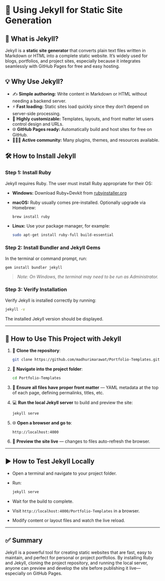 # 🚀 Using Jekyll for Static Site Generation

## 🤔 What is Jekyll?

Jekyll is a **static site generator** that converts plain text files written in Markdown or HTML into a complete static website. It’s widely used for blogs, portfolios, and project sites, especially because it integrates seamlessly with GitHub Pages for free and easy hosting.

## 💡 Why Use Jekyll?

* ✍️ **Simple authoring:** Write content in Markdown or HTML without needing a backend server.
* ⚡ **Fast loading:** Static sites load quickly since they don’t depend on server-side processing.
* 🎨 **Highly customizable:** Templates, layouts, and front matter let users control design and URLs.
* 🌐 **GitHub Pages ready:** Automatically build and host sites for free on GitHub.
* 🧑‍🤝‍🧑 **Active community:** Many plugins, themes, and resources available.

## 🛠️ How to Install Jekyll

### Step 1: Install Ruby

Jekyll requires Ruby. The user must install Ruby appropriate for their OS:

* **Windows:** Download Ruby+Devkit from [rubyinstaller.org](https://rubyinstaller.org/)
* **macOS:** Ruby usually comes pre-installed. Optionally upgrade via Homebrew:

  ```bash
  brew install ruby
  ```
* **Linux:** Use your package manager, for example:

  ```bash
  sudo apt-get install ruby-full build-essential
  ```

### Step 2: Install Bundler and Jekyll Gems

In the terminal or command prompt, run:

```bash
gem install bundler jekyll
```

> *Note: On Windows, the terminal may need to be run as Administrator.*

### Step 3: Verify Installation

Verify Jekyll is installed correctly by running:

```bash
jekyll -v
```

The installed Jekyll version should be displayed.

---

## 📂 How to Use This Project with Jekyll

1. 🔗 **Clone the repository**:

   ```bash
   git clone https://github.com/madhurimarawat/Portfolio-Templates.git
   ```
2. 📁 **Navigate into the project folder**:

   ```bash
   cd Portfolio-Templates
   ```
3. 📝 **Ensure all files have proper front matter** — YAML metadata at the top of each page, defining permalinks, titles, etc.
4. 💻 **Run the local Jekyll server** to build and preview the site:

   ```bash
   jekyll serve
   ```
5. 🌐 **Open a browser and go to**:

   ```
   http://localhost:4000
   ```
6. 🔄 **Preview the site live** — changes to files auto-refresh the browser.

---

## ▶️ How to Test Jekyll Locally

* Open a terminal and navigate to your project folder.
* Run:

  ```bash
  jekyll serve
  ```
* Wait for the build to complete.
* Visit `http://localhost:4000/Portfolio-Templates` in a browser.
* Modify content or layout files and watch the live reload.

---

## ✅ Summary

Jekyll is a powerful tool for creating static websites that are fast, easy to maintain, and perfect for personal or project portfolios. By installing Ruby and Jekyll, cloning the project repository, and running the local server, anyone can preview and develop the site before publishing it live—especially on GitHub Pages.